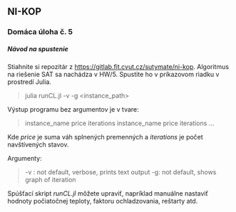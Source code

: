 ## NI-KOP
### Domáca úloha č. 5

##### Návod na spustenie
Stiahnite si repozitár z https://gitlab.fit.cvut.cz/sutymate/ni-kop.
Algoritmus na riešenie SAT sa nachádza v HW/5.
Spustite ho v príkazovom riadku v prostredí Julia.
> julia runCL.jl -v -g <instance_path>

Výstup programu bez argumentov je v tvare:
> instance_name
> price iterations
> instance_name
> price iterations
...

Kde _price_ je suma váh splnených premenných a _iterations_ je počet navštívených stavov.

Argumenty:
> -v    : not default, verbose, prints text output
-g:     not default, shows graph of iteration

Spúšťací skript _runCL.jl_ môžete upraviť, napríklad manuálne nastaviť hodnoty počiatočnej teploty, faktoru ochladzovania, reštarty atd.



